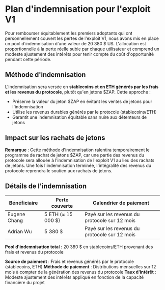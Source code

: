 # Plan d'indemnisation pour l'exploit V1

Pour rembourser équitablement les premiers adoptants qui ont personnellement couvert les pertes de
l'exploit V1, nous avons mis en place un pool d'indemnisation d'une valeur de 20 380 $ US.
L'allocation est proportionnelle à la perte réelle subie par chaque utilisateur et comprend un
modeste ajustement des intérêts pour tenir compte du coût d'opportunité pendant cette période.

## Méthode d'indemnisation

L'indemnisation sera versée en **stablecoins et en ETH générés par les frais et les revenus du
protocole**, plutôt qu'en jetons $ZAP. Cette approche :

- Préserve la valeur du jeton $ZAP en évitant les ventes de jetons pour l'indemnisation
- Utilise les revenus durables générés par le protocole (stablecoins/ETH)
- Garantit une indemnisation équitable sans nuire aux détenteurs de jetons

## Impact sur les rachats de jetons

**Remarque** : Cette méthode d'indemnisation ralentira temporairement le programme de rachat de
jetons $ZAP, car une partie des revenus du protocole sera allouée à l'indemnisation de l'exploit V1
au lieu des rachats de jetons. Une fois l'indemnisation terminée, l'intégralité des revenus du
protocole reprendra le soutien aux rachats de jetons.

## Détails de l'indemnisation

| Bénéficiaire | Perte couverte     | Calendrier de paiement                        |
| ------------ | ------------------ | --------------------------------------------- |
| Eugene Chang | 5 ETH (≈ 15 000 $) | Payé sur les revenus du protocole sur 12 mois |
| Adrian Wu    | 5 380 $            | Payé sur les revenus du protocole sur 12 mois |

**Pool d'indemnisation total** : 20 380 $ en stablecoins/ETH provenant des frais et revenus du
protocole

**Source de paiement** : Frais et revenus générés par le protocole (stablecoins, ETH) **Méthode de
paiement** : Distributions mensuelles sur 12 mois à compter de la génération des revenus du
protocole **Taux d'intérêt** : Modeste ajustement des intérêts appliqué en fonction de la capacité
financière du projet
